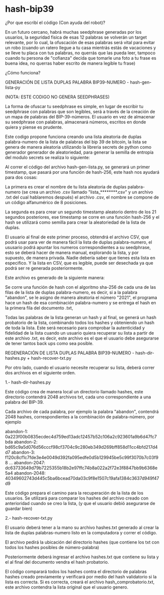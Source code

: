 # hash-bip39

¿Por que escribí el código (Con ayuda del robot)?

En un futuro cercano, habrá muchas seedphrase generadas por los usuarios, la seguridad fisica de esas 12 palabras se volverán un target relevante, por lo cual, la ofuscación de esas palabras será vital para evitar un robo (cuando un ratero llegue a tu casa mientrás estás de vacaciones y se lleve tu placa con tus palabras, no querrás que las pueda leer, tampoco cuando tu persona de "cofianza" decida que tomarle una foto a tu frase es buena idea, no querras haber escrito de manera legible tu frase) 

¿Cómo funciona?

GENERACIÓN DE LISTA DUPLAS PALABRA BIP39-NUMERO - hash-gen-lista-py

(NOTA: ESTE CODIGO NO GENERA SEEDPHRASES)

La forma de ofuscar tu seedphrase es simple, en lugar de escribir tu seedphrase con palabras que son legibles, será a través de la creación de un mapa de palabras del BIP-39-números. El usuario en vez de almacenar su seedphrase con palabras, almacenará números, escritos en donde quiera y piense es prudente.

Este codigo propone funciona creando una lista aleatoria de duplas palabra-numero de la lista de palabras del bip 39 de bitcoin, la lista se genera de manera aleatoria utilizando la libreria secrets de python como generador generador de aleatoriedad, para generar la semilla de entropía del modulo secrets se realiza lo siguiente:

Al correr el código del archivo hash-gen-lista.py, se generará un primer timestamp, que pasará por una función de hash-256, este hash nos ayudará para dos cosas:

La primera es crear el nombre de tu lista aleatoria de duplas palabra-numero (se crea un archivo .csv llamado "lista_********.csv" y un archivo .txt del cual hablaremos después) el archivo .csv, el nombre se compone de un código alfanumérico de 8 posiciones.

La segunda es para crear un segundo timestamp aleatorio dentro de los 21 segundos posteriores, ese timestamp se corre en una función hash-256 y el hash se utilizará como semilla para crear la aleatoriedad de la lista de duplas.

El usuario al final de este primer proceso, obtendrá el archivo CSV, que podrá usar para ver de manera fácil la lista de duplas palabra-numero, el ususario podrá apuntar los numeros correspondientes a su seedphrase, esto se deberá hacer de manera manual, explorando la lista, y por supuesto, de manera privada. Nadie debería saber que tienes esta lista en especifico. Y la lista en CSV, que es legible, puede ser desechada ya que podrá ser re generada posteriormente.

Este archivo es generado de la siguiente manera:

Se corre una función de hash con el algoritmo sha-256 de cada una de las filas de la lista de duplas palabra-numero, es decir, si a la palabra "abandon", se le asigno de manera aleatoria el número "2021", el programa hace un hash de esa combinación palabra-numero y se entrega el hash en la primera fila del documento .txt,

Todas las palabras de la lista generan un hash y al final, se generá un hash probatorio de la lista, combinando todos los hashes y obteniendo un hash de toda la lista. Este será necesario para comprobar la autenticidad y fidelidad de la lista cuando un usuario quiera recuperar su lista a partir de este archivo .txt, es decir, este archivo es el que el usuario debe asegurarse de tener tantos back ups como sea posible.

REGENERACIÓN DE LISTA DUPLAS PALABRA BIP39-NUMERO - hash-dir-hashes.py + hash-recover-txt.py

Por otro lado, cuando el usuario necesite recuperar su lista, deberá correr dos archivos en el siguiente orden. 

1.- hash-dir-hashes.py

Este código crea de manera local un directorio llamado hashes, este directorio contendrá 2048 archivos txt, cada uno correspondiente a una palabra del BIP-39.

Cada archivo de cada palabra, por ejemplo la palabra "abandon", contendrá 2048 hashes, correspondientes a la combinación de palabra-número, por ejemplo

abandon-1: 0a223f00b0835ecdec4d759ed13adc12457b52c106a2c923601a9b6d47fc7bda
abandon-2: bd65c9a5d076d56cccf98cf3704c9c280eb349d269bff858d11cc4bfd217d4d7
abandon-3: f120c8cf1c7fde3e4e0049d392fa095edfe0d5b129945be5c99f3070b7c03f98
...
abandon-2047: dc63733649d79b7225355b18b2e97ffc74b8a022a2f72e3f8847bb9b6368e5a4
abandon-2048: 40349602743d445c5ba6bcead70da03c9f8e1507c19afa1384c3637d949f47d9

Este código prepara el camino para la recuperación de la lista de los usuarios. Se utilizará para comparar los hashes del archivo creado con anterioridad cuando se creo la lista, (y que el usuario debió asegurarse de guardar bien)

2.- hash-recover-txt.py

El usuario deberá tener a la mano su archivo hashes.txt generado al crear la lista de duplas palabras-numero listo en la computadora y correr el código.

El archivo pedirá la ubicación del directorio hashes (que contiene los txt con todos los hashes posibles de número-palabra)

Posteriormente deberá ingresar el archivo hashes.txt que contiene su lista y el al final del documento vendra el hash probatorio.

El código comparará todos los hashes contra el directorio de palabras hashes creado previamente y verificará por medio del hash validatorio si la lista es correcta. Si es correcta, creará el archivo hash_comprobatorio.txt, este archivo contendra la lista original que el usuario genero. 
